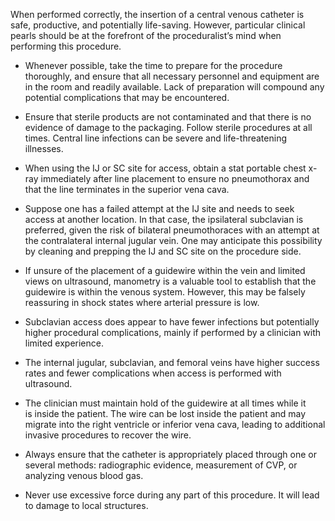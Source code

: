 When performed correctly, the insertion of a central venous catheter is safe, productive, and potentially life-saving. However, particular clinical pearls should be at the forefront of the proceduralist’s mind when performing this procedure.

- Whenever possible, take the time to prepare for the procedure thoroughly, and ensure that all necessary personnel and equipment are in the room and readily available. Lack of preparation will compound any potential complications that may be encountered.

- Ensure that sterile products are not contaminated and that there is no evidence of damage to the packaging. Follow sterile procedures at all times. Central line infections can be severe and life-threatening illnesses.

- When using the IJ or SC site for access, obtain a stat portable chest x-ray immediately after line placement to ensure no pneumothorax and that the line terminates in the superior vena cava.

- Suppose one has a failed attempt at the IJ site and needs to seek access at another location. In that case, the ipsilateral subclavian is preferred, given the risk of bilateral pneumothoraces with an attempt at the contralateral internal jugular vein. One may anticipate this possibility by cleaning and prepping the IJ and SC site on the procedure side.

- If unsure of the placement of a guidewire within the vein and limited views on ultrasound, manometry is a valuable tool to establish that the guidewire is within the venous system. However, this may be falsely reassuring in shock states where arterial pressure is low.

- Subclavian access does appear to have fewer infections but potentially higher procedural complications, mainly if performed by a clinician with limited experience.

- The internal jugular, subclavian, and femoral veins have higher success rates and fewer complications when access is performed with ultrasound.

- The clinician must maintain hold of the guidewire at all times while it is inside the patient. The wire can be lost inside the patient and may migrate into the right ventricle or inferior vena cava, leading to additional invasive procedures to recover the wire.

- Always ensure that the catheter is appropriately placed through one or several methods: radiographic evidence, measurement of CVP, or analyzing venous blood gas.

- Never use excessive force during any part of this procedure. It will lead to damage to local structures.
